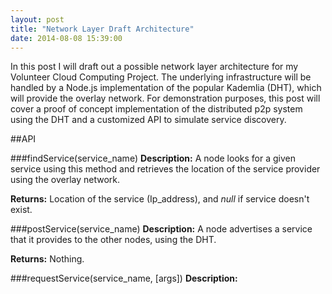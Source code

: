 ```yaml
---
layout: post
title: "Network Layer Draft Architecture"
date: 2014-08-08 15:39:00
---
```


In this post I will draft out a possible network layer architecture for my Volunteer Cloud Computing Project. The underlying infrastructure will be handled by a Node.js implementation of the popular Kademlia (DHT), which will provide the overlay network. For demonstration purposes, this post will cover a proof of concept implementation of the distributed p2p system using the DHT and a customized API to simulate service discovery.

##API

###findService(service_name)
**Description:** A node looks for a given service using this method and retrieves the location of the service provider using the overlay network.

**Returns:** Location of the service (Ip_address), and *null* if service doesn't exist.

###postService(service_name)
**Description:** A node advertises a service that it provides to the other nodes, using the DHT.

**Returns:** Nothing.

###requestService(service_name, [args])
**Description:**